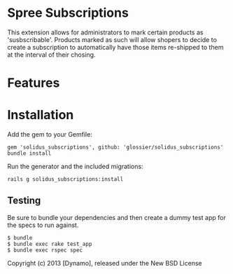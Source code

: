 Spree Subscriptions
==================

This extension allows for administrators to mark certain products as
'susbscribable'. Products marked as such will allow shopers to decide to
create a subscription to automatically have those items re-shipped to
them at the interval of their chosing.

Features
=======


Installation
========

Add the gem to your Gemfile:

    gem 'solidus_subscriptions', github: 'glossier/solidus_subscriptions'
    bundle install

Run the generator and the included migrations:

    rails g solidus_subscriptions:install



Testing
-------

Be sure to bundle your dependencies and then create a dummy test app for the specs to run against.

    $ bundle
    $ bundle exec rake test_app
    $ bundle exec rspec spec

Copyright (c) 2013 [Dynamo], released under the New BSD License
